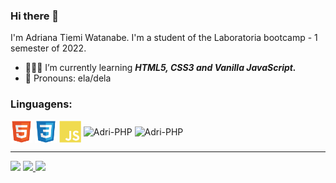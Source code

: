 ### Hi there 👋

I'm Adriana Tiemi Watanabe. 
I'm a student of the Laboratoria bootcamp - 1 semester of 2022.

- 👩🏻‍💻 I’m currently learning _**HTML5, CSS3 and Vanilla JavaScript.**_
- 🙂 Pronouns: ela/dela

### Linguagens:
<div style="display: inline_block">
  <img align="center" alt="Adri-HTML" height="35" width="35" src="https://raw.githubusercontent.com/devicons/devicon/master/icons/html5/html5-original.svg">
  <img align="center" alt="Adri-CSS" height="35" width="35" src="https://raw.githubusercontent.com/devicons/devicon/master/icons/css3/css3-original.svg">
  <img align="center" alt="Adri-Js" height="35" width="35" src="https://raw.githubusercontent.com/devicons/devicon/master/icons/javascript/javascript-plain.svg">
  <img align="center" alt="Adri-PHP" height="35" width="35" src="https://cdn.jsdelivr.net/gh/devicons/devicon/icons/php/php-plain.svg" />
  <img align="center" alt="Adri-PHP" height="35" width="35" src="https://cdn.jsdelivr.net/gh/devicons/devicon/icons/java/java-original.svg" />
</div>

---

<div> 
  <a href="https://instagram.com/adrianatwatanabe"><img src="https://img.shields.io/badge/-Instagram-%23E4405F?style=for-the-badge&logo=instagram&logoColor=white" target="_blank"></a> 
  <a href = "mailto:adriana.t.watanabe@gmail.com"><img src="https://img.shields.io/badge/Gmail-D14836?style=for-the-badge&logo=gmail&logoColor=white">
  <a href="https://www.linkedin.com/in/adrianatwatanabe" target="_blank"><img src="https://img.shields.io/badge/-LinkedIn-%230077B5?style=for-the-badge&logo=linkedin&logoColor=white" target="_blank"></a> 
</div>
